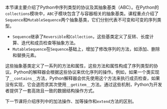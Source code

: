 本节课主要介绍了Python中序列类型的协议及其抽象基类（ABC）。在Python的`collections`模块中，`ABC`子模块包含了与容器相关的抽象基类。课程重点介绍了`Sequence`和`MutableSequence`两个抽象基类，它们分别代表不可变和可变的序列类型。

- `Sequence`继承了`Reversible`和`Collection`，这些基类定义了反转、长度计算、迭代和成员检查等抽象方法。
- `MutableSequence`在`Sequence`基础上，增加了修改序列的方法，如添加、删除和替换元素。

这些抽象基类定义了一系列的方法和属性，这些方法和属性构成了序列类型的协议。Python的解释器会根据这些协议来优化序列的操作。例如，如果一个类实现了`__contains__`方法，Python解释器会优先使用这个方法来执行成员检查，如果没有实现，它会退而求其次使用`__getitem__`方法。通过这些机制，Python为开发者提供了一套高效且一致的数据结构操作方式。

下一节课将介绍序列中的加法操作、加等操作和`extend`方法的区别。